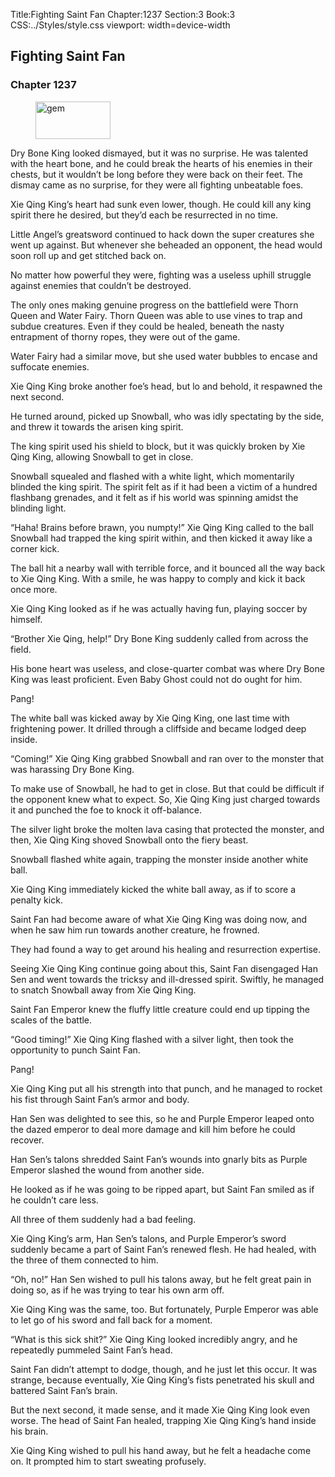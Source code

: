 Title:Fighting Saint Fan 
Chapter:1237 
Section:3 
Book:3 
CSS:../Styles/style.css 
viewport: width=device-width
  
## Fighting Saint Fan
### Chapter 1237 
<figure>
	<img src="../Images/gem.gif" alt="gem" id="gem" width="120" height="60" />
</figure>
  

  
  Dry Bone King looked dismayed, but it was no surprise. He was talented with the heart bone, and he could break the hearts of his enemies in their chests, but it wouldn’t be long before they were back on their feet. The dismay came as no surprise, for they were all fighting unbeatable foes.

Xie Qing King’s heart had sunk even lower, though. He could kill any king spirit there he desired, but they’d each be resurrected in no time.

Little Angel’s greatsword continued to hack down the super creatures she went up against. But whenever she beheaded an opponent, the head would soon roll up and get stitched back on.

No matter how powerful they were, fighting was a useless uphill struggle against enemies that couldn’t be destroyed.

The only ones making genuine progress on the battlefield were Thorn Queen and Water Fairy. Thorn Queen was able to use vines to trap and subdue creatures. Even if they could be healed, beneath the nasty entrapment of thorny ropes, they were out of the game.

Water Fairy had a similar move, but she used water bubbles to encase and suffocate enemies.

Xie Qing King broke another foe’s head, but lo and behold, it respawned the next second.

He turned around, picked up Snowball, who was idly spectating by the side, and threw it towards the arisen king spirit.

The king spirit used his shield to block, but it was quickly broken by Xie Qing King, allowing Snowball to get in close.

Snowball squealed and flashed with a white light, which momentarily blinded the king spirit. The spirit felt as if it had been a victim of a hundred flashbang grenades, and it felt as if his world was spinning amidst the blinding light.

“Haha! Brains before brawn, you numpty!” Xie Qing King called to the ball Snowball had trapped the king spirit within, and then kicked it away like a corner kick.

The ball hit a nearby wall with terrible force, and it bounced all the way back to Xie Qing King. With a smile, he was happy to comply and kick it back once more.

Xie Qing King looked as if he was actually having fun, playing soccer by himself.

“Brother Xie Qing, help!” Dry Bone King suddenly called from across the field.

His bone heart was useless, and close-quarter combat was where Dry Bone King was least proficient. Even Baby Ghost could not do ought for him.

Pang!

The white ball was kicked away by Xie Qing King, one last time with frightening power. It drilled through a cliffside and became lodged deep inside.

“Coming!” Xie Qing King grabbed Snowball and ran over to the monster that was harassing Dry Bone King.

To make use of Snowball, he had to get in close. But that could be difficult if the opponent knew what to expect. So, Xie Qing King just charged towards it and punched the foe to knock it off-balance.

The silver light broke the molten lava casing that protected the monster, and then, Xie Qing King shoved Snowball onto the fiery beast.

Snowball flashed white again, trapping the monster inside another white ball.

Xie Qing King immediately kicked the white ball away, as if to score a penalty kick.

Saint Fan had become aware of what Xie Qing King was doing now, and when he saw him run towards another creature, he frowned.

They had found a way to get around his healing and resurrection expertise.

Seeing Xie Qing King continue going about this, Saint Fan disengaged Han Sen and went towards the tricksy and ill-dressed spirit. Swiftly, he managed to snatch Snowball away from Xie Qing King.

Saint Fan Emperor knew the fluffy little creature could end up tipping the scales of the battle.

“Good timing!” Xie Qing King flashed with a silver light, then took the opportunity to punch Saint Fan.

Pang!

Xie Qing King put all his strength into that punch, and he managed to rocket his fist through Saint Fan’s armor and body.

Han Sen was delighted to see this, so he and Purple Emperor leaped onto the dazed emperor to deal more damage and kill him before he could recover.

Han Sen’s talons shredded Saint Fan’s wounds into gnarly bits as Purple Emperor slashed the wound from another side.

He looked as if he was going to be ripped apart, but Saint Fan smiled as if he couldn’t care less.

All three of them suddenly had a bad feeling.

Xie Qing King’s arm, Han Sen’s talons, and Purple Emperor’s sword suddenly became a part of Saint Fan’s renewed flesh. He had healed, with the three of them connected to him.

“Oh, no!” Han Sen wished to pull his talons away, but he felt great pain in doing so, as if he was trying to tear his own arm off.

Xie Qing King was the same, too. But fortunately, Purple Emperor was able to let go of his sword and fall back for a moment.

“What is this sick shit?” Xie Qing King looked incredibly angry, and he repeatedly pummeled Saint Fan’s head.

Saint Fan didn’t attempt to dodge, though, and he just let this occur. It was strange, because eventually, Xie Qing King’s fists penetrated his skull and battered Saint Fan’s brain.

But the next second, it made sense, and it made Xie Qing King look even worse. The head of Saint Fan healed, trapping Xie Qing King’s hand inside his brain.

Xie Qing King wished to pull his hand away, but he felt a headache come on. It prompted him to start sweating profusely.
